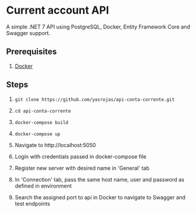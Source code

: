 # Current account API
A simple .NET 7 API using PostgreSQL, Docker, Entity Framework Core and Swagger support.

## Prerequisites
1. [Docker](https://www.docker.com/)

## Steps
1. `git clone https://github.com/yasrojas/api-conta-corrente.git`

2. `cd api-conta-corrente`

3. `docker-compose build`

4. `docker-compose up`

5.  Navigate to http://localhost:5050

6.  Login with credentials passed in docker-compose file

6.  Register new server with desired name in 'General' tab

8.  In 'Connection' tab, pass the same host name, user and password as defined in environment

9.  Search the assigned port to api in Docker to navigate to Swagger and test endpoints

